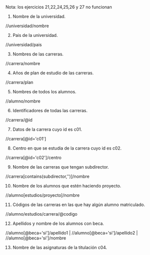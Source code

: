 Nota: los ejercicios 21,22,24,25,26 y 27 no funcionan

1. Nombre de la universidad.

//universidad/nombre

2. Pais de la universidad.

//universidad/pais

3. Nombres de las carreras.

//carrera/nombre

4. Años de plan de estudio de las carreras.

//carrera/plan

5. Nombres de todos los alumnos.

//alumno/nombre

6. Identificadores de todas las carreras.

//carrera/@id

7. Datos de la carrera cuyo id es c01.

//carrera[@id='c01']

8. Centro en que se estudia de la carrera cuyo id es c02.

//carrera[@id='c02']/centro

9. Nombre de las carreras que tengan subdirector.

//carrera[contains(subdirector,'')]/nombre

10. Nombre de los alumnos que estén haciendo proyecto.

//alumno[estudios/proyecto]/nombre

11. Códigos de las carreras en las que hay algún alumno matriculado.

//alumno/estudios/carrera/@codigo

12. Apellidos y nombre de los alumnos con beca.

//alumno[@beca='si']/apellido1 | //alumno[@beca='si']/apellido2 | //alumno[@beca='si']/nombre

13. Nombre de las asignaturas de la titulación c04.
